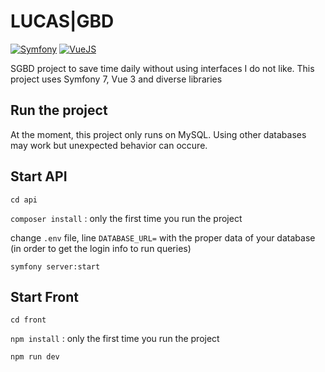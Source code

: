 # LUCAS|GBD

[![Symfony](https://img.shields.io/badge/Symfony-071663?logo=symfony)](https://symfony.com/)
[![VueJS](https://img.shields.io/badge/Vue.js-4FC08D?logo=vue.js&logoColor=white)](https://vuejs.org/)

SGBD project to save time daily without using interfaces I do not like.
This project uses Symfony 7, Vue 3 and diverse libraries

## Run the project

At the moment, this project only runs on MySQL. Using other databases may work but unexpected behavior can occure.

## Start API

`cd api`

`composer install` : only the first time you run the project

change `.env` file, line `DATABASE_URL=` with the proper data of your database (in order to get the login info to run queries)

`symfony server:start`

## Start Front

`cd front`

`npm install` : only the first time you run the project

`npm run dev`
